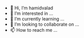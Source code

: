 - 👋 Hi, I’m hamidvalad 
- 👀 I’m interested in ...
- 🌱 I’m currently learning ...
- 💞️ I’m looking to collaborate on ...
- 📫 How to reach me ...

<!---
hamidvaladclasses/hamidvaladclasses is a ✨ special ✨ repository because its `README.md` (this file) appears on your GitHub profile.
You can click the Preview link to take a look at your changes.
--->
